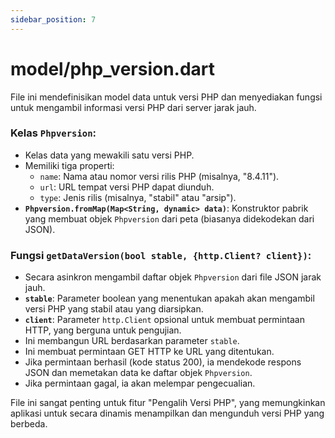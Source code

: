 ```yaml
---
sidebar_position: 7
---
```


# model/php_version.dart

File ini mendefinisikan model data untuk versi PHP dan menyediakan fungsi untuk mengambil informasi versi PHP dari server jarak jauh.

### Kelas `Phpversion`:
- Kelas data yang mewakili satu versi PHP.
- Memiliki tiga properti:
  - `name`: Nama atau nomor versi rilis PHP (misalnya, "8.4.11").
  - `url`: URL tempat versi PHP dapat diunduh.
  - `type`: Jenis rilis (misalnya, "stabil" atau "arsip").
- **`Phpversion.fromMap(Map<String, dynamic> data)`**: Konstruktor pabrik yang membuat objek `Phpversion` dari peta (biasanya didekodekan dari JSON).

### Fungsi `getDataVersion(bool stable, {http.Client? client})`:
- Secara asinkron mengambil daftar objek `Phpversion` dari file JSON jarak jauh.
- **`stable`**: Parameter boolean yang menentukan apakah akan mengambil versi PHP yang stabil atau yang diarsipkan.
- **`client`**: Parameter `http.Client` opsional untuk membuat permintaan HTTP, yang berguna untuk pengujian.
- Ini membangun URL berdasarkan parameter `stable`.
- Ini membuat permintaan GET HTTP ke URL yang ditentukan.
- Jika permintaan berhasil (kode status 200), ia mendekode respons JSON dan memetakan data ke daftar objek `Phpversion`.
- Jika permintaan gagal, ia akan melempar pengecualian.

File ini sangat penting untuk fitur "Pengalih Versi PHP", yang memungkinkan aplikasi untuk secara dinamis menampilkan dan mengunduh versi PHP yang berbeda.